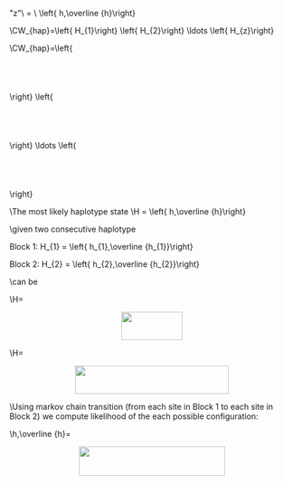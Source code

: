 
\"z"\ = \ \left\{ h,\overline {h}\right\}

\CW_{hap}=\left\{ H_{1}\right\} \left\{ H_{2}\right\} \ldots \left\{ H_{z}\right\}

\CW_{hap}=\left\{<p align="center"><img src="/LatexSourceCodes/tex/11afa3b4a911cc4cda10b185d0a19145.svg?invert_in_darkmode&sanitize=true" align=middle width=16.8455529pt height=41.16878205pt/></p>\right\} \left\{<p align="center"><img src="/LatexSourceCodes/tex/5577165d6051faf6ca2c352eb23b2867.svg?invert_in_darkmode&sanitize=true" align=middle width=16.8455529pt height=41.16878205pt/></p>\right\} \ldots \left\{<p align="center"><img src="/LatexSourceCodes/tex/9dc6d79187241b427ac3124cfbdb9691.svg?invert_in_darkmode&sanitize=true" align=middle width=17.045362949999998pt height=41.16878205pt/></p>\right\}


\The most likely haplotype state 
\H = \left\{ h,\overline {h}\right\} 

\given two consecutive haplotype

Block 1:  H_{1} = \left\{ h_{1},\overline {h_{1}}\right\}

Block 2:  H_{2} = \left\{ h_{2},\overline {h_{2}}\right\}

\can be

\H=<p align="center"><img src="/LatexSourceCodes/tex/52fe8b868ff9b195bc02621bc33d4afb.svg?invert_in_darkmode&sanitize=true" align=middle width=107.10836564999998pt height=49.315569599999996pt/></p>

\H=<p align="center"><img src="/LatexSourceCodes/tex/986597dccd26aeb83648bbbece51b495.svg?invert_in_darkmode&sanitize=true" align=middle width=271.21813125pt height=50.389198199999996pt/></p>

\Using markov chain transition (from each site in Block 1 to each site in Block 2) we compute likelihood of the each possible configuration:

\h,\overline {h}=<p align="center"><img src="/LatexSourceCodes/tex/c99e1abb34d1b88985b5188d7369eca3.svg?invert_in_darkmode&sanitize=true" align=middle width=258.57234974999994pt height=51.393472349999996pt/></p>

